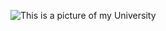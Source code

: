 ![This is a picture of my University](https://www.google.com/url?sa=i&source=images&cd=&cad=rja&uact=8&ved=2ahUKEwi3zez71vbfAhXqpYMKHRsdAzcQjRx6BAgBEAU&url=http%3A%2F%2Fblekhmanlab.org%2Fmembers.html&psig=AOvVaw1ezYPXuydRYtUkiwuYPrQ3&ust=1547878513100030)
